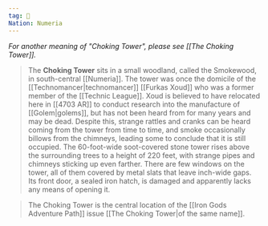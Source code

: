 ```yaml
---
tag: 🏰
Nation: Numeria
---
```

*For another meaning of "Choking Tower", please see [[The Choking Tower]].*

> The **Choking Tower** sits in a small woodland, called the Smokewood, in south-central [[Numeria]]. The tower was once the domicile of the [[Technomancer|technomancer]] [[Furkas Xoud]] who was a former member of the [[Technic League]]. Xoud is believed to have relocated here in [[4703 AR]] to conduct research into the manufacture of [[Golem|golems]], but has not been heard from for many years and may be dead. Despite this, strange rattles and cranks can be heard coming from the tower from time to time, and smoke occasionally billows from the chimneys, leading some to conclude that it is still occupied. 
> The 60-foot-wide soot-covered stone tower rises above the surrounding trees to a height of 220 feet, with strange pipes and chimneys sticking up even farther. There are few windows on the tower, all of them covered by metal slats that leave inch-wide gaps. Its front door, a sealed iron hatch, is damaged and apparently lacks any means of opening it.


> The Choking Tower is the central location of the [[Iron Gods Adventure Path]] issue [[The Choking Tower|of the same name]].







